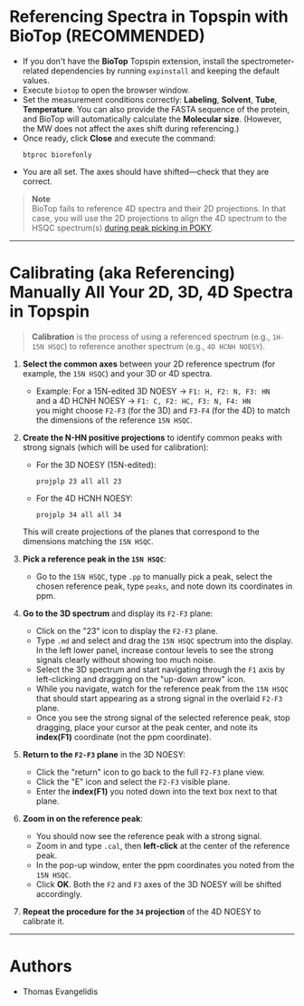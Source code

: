 # Referencing Spectra in Topspin with BioTop (RECOMMENDED)

- If you don't have the **BioTop** Topspin extension, install the spectrometer-related dependencies by running `expinstall` 
and keeping the default values.
- Execute `biotop` to open the browser window.
- Set the measurement conditions correctly: **Labeling**, **Solvent**, **Tube**, **Temperature**. You can also provide 
  the FASTA sequence of the protein, and BioTop will automatically calculate the **Molecular size**. (However, the MW does 
  not affect the axes shift during referencing.)
- Once ready, click **Close** and execute the command:
  ```text
  btproc biorefonly
  ```
- You are all set. The axes should have shifted—check that they are correct.

> **Note**  
> BioTop fails to reference 4D spectra and their 2D projections. In that case, you will use the 2D projections to align
> the 4D spectrum to the HSQC spectrum(s) [during peak picking in POKY](../../SPARKY_and_POKY/Peak_picking_4D_spectrum).

---

# Calibrating (aka Referencing) Manually All Your 2D, 3D, 4D Spectra in Topspin

> **Calibration** is the process of using a referenced spectrum (e.g., `1H-15N HSQC`) to reference another spectrum
> (e.g., `4D HCNH NOESY`).

1. **Select the common axes** between your 2D reference spectrum (for example, the `15N HSQC`) and your 3D or 4D spectra.
   - Example: For a 15N-edited 3D NOESY → `F1: H, F2: N, F3: HN`  
     and a 4D HCNH NOESY → `F1: C, F2: HC, F3: N, F4: HN`  
     you might choose `F2-F3` (for the 3D) and `F3-F4` (for the 4D) to match the dimensions of the reference `15N HSQC`.
   
2. **Create the N-HN positive projections** to identify common peaks with strong signals (which will be used for calibration):  
   - For the 3D NOESY (15N-edited): 
     ```text
     projplp 23 all all 23
     ```  
   - For the 4D HCNH NOESY:
     ```text
     projplp 34 all all 34
     ```
   This will create projections of the planes that correspond to the dimensions matching the `15N HSQC`.

3. **Pick a reference peak in the `15N HSQC`**:
   - Go to the `15N HSQC`, type `.pp` to manually pick a peak, select the chosen reference peak, type `peaks`, 
     and note down its coordinates in ppm.

4. **Go to the 3D spectrum** and display its `F2-F3` plane:
   - Click on the "23" icon to display the `F2-F3` plane.
   - Type `.md` and select and drag the `15N HSQC` spectrum into the display. In the left lower panel, increase contour 
     levels to see the strong signals clearly without showing too much noise.
   - Select the 3D spectrum and start navigating through the `F1` axis by left-clicking and dragging on the "up-down arrow" 
     icon.  
   - While you navigate, watch for the reference peak from the `15N HSQC` that should start appearing as a strong signal 
     in the overlaid `F2-F3` plane.  
   - Once you see the strong signal of the selected reference peak, stop dragging, place your cursor at the peak center, 
     and note its **index(F1)** coordinate (not the ppm coordinate).

5. **Return to the `F2-F3` plane** in the 3D NOESY:
   - Click the "return" icon to go back to the full `F2-F3` plane view.
   - Click the "E" icon and select the `F2-F3` visible plane.  
   - Enter the **index(F1)** you noted down into the text box next to that plane.

6. **Zoom in on the reference peak**:
   - You should now see the reference peak with a strong signal.
   - Zoom in and type `.cal`, then **left-click** at the center of the reference peak.
   - In the pop-up window, enter the ppm coordinates you noted from the `15N HSQC`.  
   - Click **OK**. Both the `F2` and `F3` axes of the 3D NOESY will be shifted accordingly.

7. **Repeat the procedure for the `34` projection** of the 4D NOESY to calibrate it.

---

# Authors
- Thomas Evangelidis